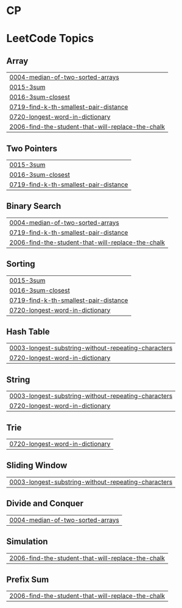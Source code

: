 # CP
 

<!---LeetCode Topics Start-->
# LeetCode Topics
## Array
|  |
| ------- |
| [0004-median-of-two-sorted-arrays](https://github.com/serkalemdelelegn/CP/tree/master/0004-median-of-two-sorted-arrays) |
| [0015-3sum](https://github.com/serkalemdelelegn/CP/tree/master/0015-3sum) |
| [0016-3sum-closest](https://github.com/serkalemdelelegn/CP/tree/master/0016-3sum-closest) |
| [0719-find-k-th-smallest-pair-distance](https://github.com/serkalemdelelegn/CP/tree/master/0719-find-k-th-smallest-pair-distance) |
| [0720-longest-word-in-dictionary](https://github.com/serkalemdelelegn/CP/tree/master/0720-longest-word-in-dictionary) |
| [2006-find-the-student-that-will-replace-the-chalk](https://github.com/serkalemdelelegn/CP/tree/master/2006-find-the-student-that-will-replace-the-chalk) |
## Two Pointers
|  |
| ------- |
| [0015-3sum](https://github.com/serkalemdelelegn/CP/tree/master/0015-3sum) |
| [0016-3sum-closest](https://github.com/serkalemdelelegn/CP/tree/master/0016-3sum-closest) |
| [0719-find-k-th-smallest-pair-distance](https://github.com/serkalemdelelegn/CP/tree/master/0719-find-k-th-smallest-pair-distance) |
## Binary Search
|  |
| ------- |
| [0004-median-of-two-sorted-arrays](https://github.com/serkalemdelelegn/CP/tree/master/0004-median-of-two-sorted-arrays) |
| [0719-find-k-th-smallest-pair-distance](https://github.com/serkalemdelelegn/CP/tree/master/0719-find-k-th-smallest-pair-distance) |
| [2006-find-the-student-that-will-replace-the-chalk](https://github.com/serkalemdelelegn/CP/tree/master/2006-find-the-student-that-will-replace-the-chalk) |
## Sorting
|  |
| ------- |
| [0015-3sum](https://github.com/serkalemdelelegn/CP/tree/master/0015-3sum) |
| [0016-3sum-closest](https://github.com/serkalemdelelegn/CP/tree/master/0016-3sum-closest) |
| [0719-find-k-th-smallest-pair-distance](https://github.com/serkalemdelelegn/CP/tree/master/0719-find-k-th-smallest-pair-distance) |
| [0720-longest-word-in-dictionary](https://github.com/serkalemdelelegn/CP/tree/master/0720-longest-word-in-dictionary) |
## Hash Table
|  |
| ------- |
| [0003-longest-substring-without-repeating-characters](https://github.com/serkalemdelelegn/CP/tree/master/0003-longest-substring-without-repeating-characters) |
| [0720-longest-word-in-dictionary](https://github.com/serkalemdelelegn/CP/tree/master/0720-longest-word-in-dictionary) |
## String
|  |
| ------- |
| [0003-longest-substring-without-repeating-characters](https://github.com/serkalemdelelegn/CP/tree/master/0003-longest-substring-without-repeating-characters) |
| [0720-longest-word-in-dictionary](https://github.com/serkalemdelelegn/CP/tree/master/0720-longest-word-in-dictionary) |
## Trie
|  |
| ------- |
| [0720-longest-word-in-dictionary](https://github.com/serkalemdelelegn/CP/tree/master/0720-longest-word-in-dictionary) |
## Sliding Window
|  |
| ------- |
| [0003-longest-substring-without-repeating-characters](https://github.com/serkalemdelelegn/CP/tree/master/0003-longest-substring-without-repeating-characters) |
## Divide and Conquer
|  |
| ------- |
| [0004-median-of-two-sorted-arrays](https://github.com/serkalemdelelegn/CP/tree/master/0004-median-of-two-sorted-arrays) |
## Simulation
|  |
| ------- |
| [2006-find-the-student-that-will-replace-the-chalk](https://github.com/serkalemdelelegn/CP/tree/master/2006-find-the-student-that-will-replace-the-chalk) |
## Prefix Sum
|  |
| ------- |
| [2006-find-the-student-that-will-replace-the-chalk](https://github.com/serkalemdelelegn/CP/tree/master/2006-find-the-student-that-will-replace-the-chalk) |
<!---LeetCode Topics End-->